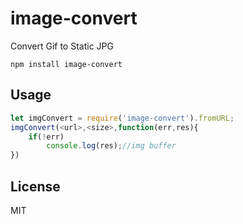 # image-convert

Convert Gif to Static JPG

	npm install image-convert


## Usage

``` js
let imgConvert = require('image-convert').fromURL;
imgConvert(<url>,<size>,function(err,res){
	if(!err)
		console.log(res);//img buffer
})

```

## License

MIT

